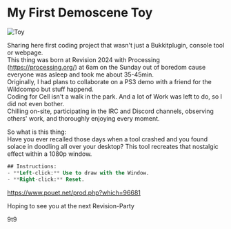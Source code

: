 # My First Demoscene Toy
![Toy](https://i.imgur.com/wKxflNA.png)

Sharing here first coding project that wasn't just a Bukkitplugin, console tool or webpage.  
This thing was born at Revision 2024 with Processing (https://processing.org/) at 6am on the Sunday out of boredom cause everyone was asleep and took me about 35-45min.  
Originally, I had plans to collaborate on a PS3 demo with a friend for the Wildcompo but stuff happend.  
Coding for Cell isn't a walk in the park. And a lot of Work was left to do, so I did not even bother.   
Chilling on-site, participating in the IRC and Discord channels, observing others' work, and thoroughly enjoying every moment.   
  
So what is this thing:   
Have you ever recalled those days when a tool crashed and you found solace in doodling all over your desktop? This tool recreates that nostalgic effect within a 1080p window.  

```sql
## Instructions:
- **Left-click:** Use to draw with the Window.
- **Right-click:** Reset.
```

https://www.pouet.net/prod.php?which=96681

Hoping to see you at the next Revision-Party

9t9
